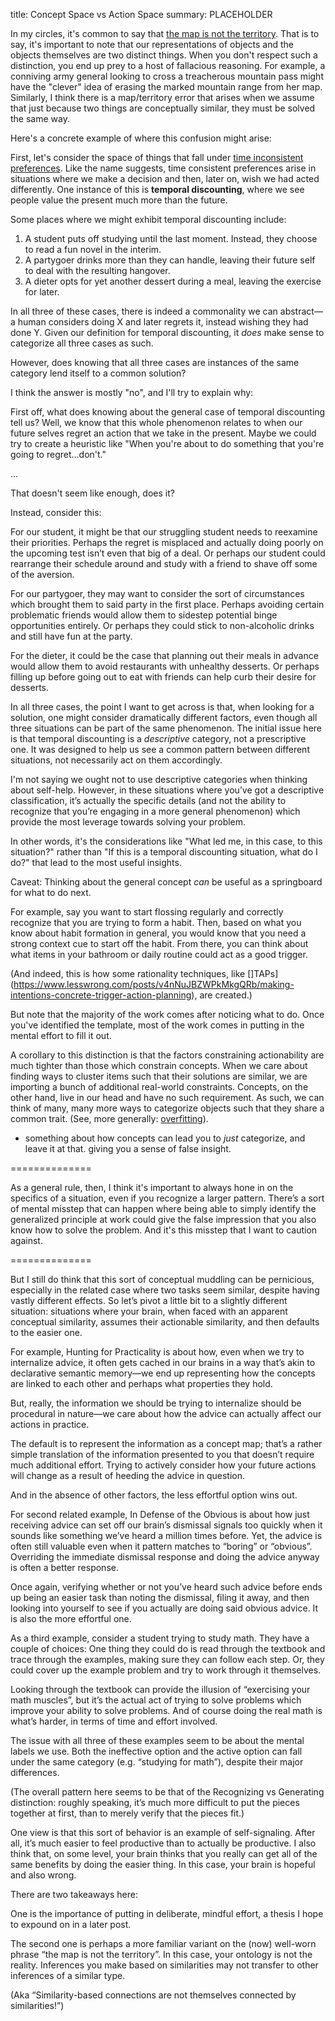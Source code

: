 title: Concept Space vs Action Space
summary: PLACEHOLDER

In my circles, it's common to say that [the map is not the territory](https://wiki.lesswrong.com/wiki/The_map_is_not_the_territory). That is to say, it's important to note that our representations of objects and the objects themselves are two distinct things. When you don't respect such a distinction, you end up prey to a host of fallacious reasoning. For example, a conniving army general looking to cross a treacherous mountain pass might have the "clever" idea of erasing the marked mountain range from her map. Similarly, I think there is a map/territory error that arises when we assume that just because two things are conceptually similar, they must be solved the same way.

Here's a concrete example of where this confusion might arise: 

First, let's consider the space of things that fall under [time inconsistent preferences](https://en.wikipedia.org/wiki/Dynamic_inconsistency). Like the name suggests, time consistent preferences arise in situations where we make a decision and then, later on, wish we had acted differently. One instance of this is **temporal discounting**, where we see people value the present much more than the future.

Some places where we might exhibit temporal discounting include:

1. A student puts off studying until the last moment. Instead, they choose to read a fun novel in the interim.
2. A partygoer drinks more than they can handle, leaving their future self to deal with the resulting hangover.
3. A dieter opts for yet another dessert during a meal, leaving the exercise for later.

In all three of these cases, there is indeed a commonality we can abstract—a human considers doing X and later regrets it, instead wishing they had done Y. Given our definition for temporal discounting, it *does* make sense to categorize all three cases as such. 

However, does knowing that all three cases are instances of the same category lend itself to a common solution? 

I think the answer is mostly "no", and I'll try to explain why:

First off, what does knowing about the general case of temporal discounting tell us? Well, we know that this whole phenomenon relates to when our future selves regret an action that we take in the present. Maybe we could try to create a heuristic like "When you're about to do something that you're going to regret...don't."

...

That doesn't seem like enough, does it? 

Instead, consider this:

For our student, it might be that our struggling student needs to reexamine their priorities. Perhaps the regret is misplaced and actually doing poorly on the upcoming test isn’t even that big of a deal. Or perhaps our student could rearrange their schedule around and study with a friend to shave off some of the aversion.

For our partygoer, they may want to consider the sort of circumstances which brought them to said party in the first place. Perhaps avoiding certain problematic friends would allow them to sidestep potential binge opportunities entirely. Or perhaps they could stick to non-alcoholic drinks and still have fun at the party.

For the dieter, it could be the case that planning out their meals in advance would allow them to avoid restaurants with unhealthy desserts. Or perhaps filling up before going out to eat with friends can help curb their desire for desserts.

In all three cases, the point I want to get across is that, when looking for a solution, one might consider dramatically different factors, even though all three situations can be part of the same phenomenon. The initial issue here is that temporal discounting is a *descriptive* category, not a prescriptive one. It was designed to help us see a common pattern between different situations, not necessarily act on them accordingly.

I'm not saying we ought not to use descriptive categories when thinking about self-help. However, in these situations where you’ve got a descriptive classification, it’s actually the specific details (and not the ability to recognize that you’re engaging in a more general phenomenon) which provide the most leverage towards solving your problem.

In other words, it's the considerations like "What led me, in this case, to this situation?" rather than "If this is a temporal discounting situation, what do I do?" that lead to the most useful insights.

Caveat: Thinking about the general concept *can* be useful as a springboard for what to do next. 

For example, say you want to start flossing regularly and correctly recognize that you are trying to form a habit. Then, based on what you know about habit formation in general, you would know that you need a strong context cue to start off the habit. From there, you can think about what items in your bathroom or daily routine could act as a good trigger.

(And indeed, this is how some rationality techniques, like []TAPs](https://www.lesswrong.com/posts/v4nNuJBZWPkMkgQRb/making-intentions-concrete-trigger-action-planning),  are created.)

But note that the majority of the work comes after noticing what to do. Once you've identified the template, most of the work comes in putting in the mental effort to fill it out.

A corollary to this distinction is that the factors constraining actionability are much tighter than those which constrain concepts. When we care about finding ways to cluster items such that their solutions are similar, we are importing a bunch of additional real-world constraints. Concepts, on the other hand, live in our head and have no such requirement. As such, we can think of many, many more ways to categorize objects such that they share a common trait. (See, more generally: [overfitting](https://en.wikipedia.org/wiki/Overfitting)). 

* something about how concepts can lead you to *just* categorize, and leave it at that. giving you a sense of false insight.

==============

As a general rule, then, I think it's important to always hone in on the specifics of a situation, even if you recognize a larger pattern. There’s a sort of mental misstep that can happen where being able to simply identify the generalized principle at work could give the false impression that you also know how to solve the problem. And it's this misstep that I want to caution against.

==============

But I still do think that this sort of conceptual muddling can be pernicious, especially in the related case where two tasks seem similar, despite having vastly different effects. So let’s pivot a little bit to a slightly different situation: situations where your brain, when faced with an apparent conceptual similarity, assumes their actionable similarity, and then defaults to the easier one.

For example, Hunting for Practicality is about how, even when we try to internalize advice, it often gets cached in our brains in a way that’s akin to declarative semantic memory—we end up representing how the concepts are linked to each other and perhaps what properties they hold. 

But, really, the information we should be trying to internalize should be procedural in nature—we care about how the advice can actually affect our actions in practice.

The default is to represent the information as a concept map; that’s a rather simple translation of the information presented to you that doesn’t require much additional effort. Trying to actively consider how your future actions will change as a result of heeding the advice in question. 

And in the absence of other factors, the less effortful option wins out.

For second related example, In Defense of the Obvious is about how just receiving advice can set off our brain’s dismissal signals too quickly when it sounds like something we’ve heard a million times before. Yet, the advice is often still valuable even when it pattern matches to “boring” or “obvious”. Overriding the immediate dismissal response and doing the advice anyway is often a better response.

Once again, verifying whether or not you’ve heard such advice before ends up being an easier task than noting the dismissal, filing it away, and then looking into yourself to see if you actually are doing said obvious advice. It is also the more effortful one.

As a third example, consider a student trying to study math. They have a couple of choices: One thing they could do is read through the textbook and trace through the examples, making sure they can follow each step. Or, they could cover up the example problem and try to work through it themselves.

Looking through the textbook can provide the illusion of “exercising your math muscles”, but it’s the actual act of trying to solve problems which improve your ability to solve problems. And of course doing the real math is what’s harder, in terms of time and effort involved.

The issue with all three of these examples seem to be about the mental labels we use. Both the ineffective option and the active option can fall under the same category (e.g. “studying for math”), despite their major differences. 

(The overall pattern here seems to be that of the Recognizing vs Generating distinction: roughly speaking, it’s much more difficult to put the pieces together at first, than to merely verify that the pieces fit.)

One view is that this sort of behavior is an example of self-signaling. After all, it’s much easier to feel productive than to actually be productive. I also think that, on some level, your brain thinks that you really can get all of the same benefits by doing the easier thing. In this case, your brain is hopeful and also wrong.

There are two takeaways here: 

One is the importance of putting in deliberate, mindful effort, a thesis I hope to expound on in a later post.

The second one is perhaps a more familiar variant on the (now) well-worn phrase “the map is not the territory”. In this case, your ontology is not the reality. Inferences you make based on similarities may not transfer to other inferences of a similar type. 

(Aka “Similarity-based connections are not themselves connected by similarities!”)
